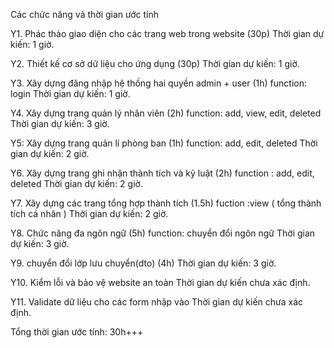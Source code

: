 Các chức năng và thời gian ước tính

Y1. Phác thảo giao diện cho các trang web trong website (30p)
Thời gian dự kiến: 1 giờ.

Y2. Thiết kế cơ sở dữ liệu cho ứng dụng (30p)
Thời gian dự kiến: 1 giờ.

Y3. Xây dựng đăng nhập hệ thống hai quyền admin + user (1h)
function: login 
Thời gian dự kiến: 1 giờ.

Y4. Xây dựng trang quản lý nhân viên (2h)
function: add, view, edit, deleted
Thời gian dự kiến: 3 giờ.

Y5: Xây dựng trang quản lí  phòng ban (1h)
function: add, edit, deleted
Thời gian dự kiến: 2 giờ.

Y6. Xây dựng trang ghi nhận thành tích và kỷ luật (2h)
function : add, edit, deleted
Thời gian dự kiến: 2 giờ.

Y7. Xây dựng các trang tổng hợp thành tích (1.5h)
fuction :view ( tổng thành tích cá nhân )
Thời gian dự kiến: 2 giờ.

Y8. Chức năng đa ngôn ngữ (5h)
function: chuyển đổi ngôn ngữ
Thời gian dự kiến: 3 giờ.

Y9. chuyển đổi lớp lưu chuyển(dto) (4h)
Thời gian dự kiến: 3 giờ.

Y10. Kiểm lỗi và bảo vệ website an toàn
Thời gian dự kiến chưa xác định.

Y11. Validate dữ liệu cho các form nhập vào
Thời gian dự kiến chưa xác định.

Tổng thời gian ước tính: 30h+++